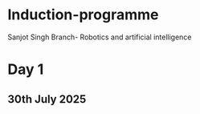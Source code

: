 # Induction-programme
Sanjot Singh Branch- Robotics and artificial intelligence 
# Day 1
## 30th July 2025
